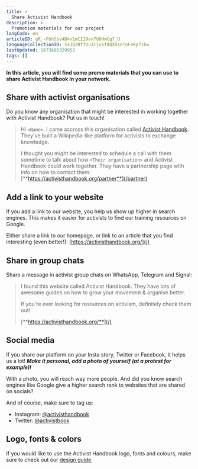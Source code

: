 ```yaml
---
title: >
  Share Activist Handbook
description: >
  Promotion materials for our project
langCode: en
articleID: qR_-Fbh5bv4B4n1mCII9vx7U6HmCg7_O
languageCollectionID: 5s3Q2BffUuJIjusf0QXDsnTnFoKp7ihw
lastUpdated: 1673685329952
tags: []
---
```


**In this article, you will find some promo materials that you can use to share Activist Handbook in your network.**

## Share with activist organisations

Do you know any organisation that might be interested in working together with Activist Handbook? Put us in touch!

> Hi `<Name>`, I came accross this organisation called [Activist Handbook](/). They've built a Wikipedia-like platform for activists to exchange knowledge.
>
> I thought you might be interested to schedule a call with them sometime to talk about how `<Their organisation>` and Activist Handbook could work together. They have a partnership page with info on how to contact them: [**https://activisthandbook.org/partner**](/partner)

## Add a link to your website

If you add a link to our website, you help us show up higher in search engines. This makes it easier for activists to find our training resources on Google.

Either share a link to our homepage, or link to an article that you find interesting (even better!): [https://activisthandbook.org/](/)

## Share in group chats

Share a message in activist group chats on WhatsApp, Telegram and Signal:

> I found this website called Activist Handbook. They have lots of awesome guides on how to grow your movement & organise better.
>
> If you're ever looking for resources on activism, definitely check them out!
>
> [**https://activisthandbook.org/**](/)

## **Social media**

If you share our platform on your Insta story, Twitter or Facebook, it helps us a lot! _**Make it personal, add a photo of yourself (at a protest for example)!**_

With a photo, you will reach way more people. And did you know search engines like Google give a higher search rank to websites that are shared on socials?

And of course, make sure to tag us:

- Instagram: [@activisthandbook](https://www.instagram.com/activisthandbook/)
- Twitter: [@activistbook](https://twitter.com/activistbook)

## Logo, fonts & colors

If you would like to use the Activist Handbook logo, fonts and colours, make sure to check out our [design guide](/support/communication/design-guide).

<div></div>
